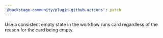 ```yaml
---
'@backstage-community/plugin-github-actions': patch
---
```


Use a consistent empty state in the workflow runs card regardless of the reason
for the card being empty.
